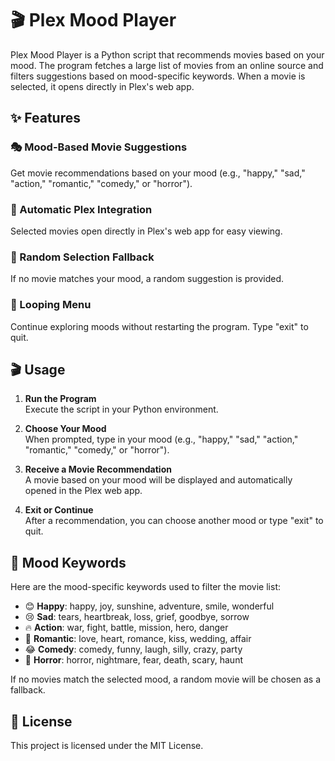 # 🎬 Plex Mood Player

Plex Mood Player is a Python script that recommends movies based on your mood. The program fetches a large list of movies from an online source and filters suggestions based on mood-specific keywords. When a movie is selected, it opens directly in Plex's web app.

## ✨ Features

### 🎭 Mood-Based Movie Suggestions
Get movie recommendations based on your mood (e.g., "happy," "sad," "action," "romantic," "comedy," or "horror").

### 🔗 Automatic Plex Integration
Selected movies open directly in Plex's web app for easy viewing.

### 🎲 Random Selection Fallback
If no movie matches your mood, a random suggestion is provided.

### 🔄 Looping Menu
Continue exploring moods without restarting the program. Type "exit" to quit.

## 🎬 Usage

1. **Run the Program**  
   Execute the script in your Python environment.

2. **Choose Your Mood**  
   When prompted, type in your mood (e.g., "happy," "sad," "action," "romantic," "comedy," or "horror").

3. **Receive a Movie Recommendation**  
   A movie based on your mood will be displayed and automatically opened in the Plex web app.

4. **Exit or Continue**  
   After a recommendation, you can choose another mood or type "exit" to quit.

## 🌈 Mood Keywords

Here are the mood-specific keywords used to filter the movie list:

- 😊 **Happy**: happy, joy, sunshine, adventure, smile, wonderful
- 😢 **Sad**: tears, heartbreak, loss, grief, goodbye, sorrow
- 🔥 **Action**: war, fight, battle, mission, hero, danger
- 💖 **Romantic**: love, heart, romance, kiss, wedding, affair
- 😂 **Comedy**: comedy, funny, laugh, silly, crazy, party
- 👻 **Horror**: horror, nightmare, fear, death, scary, haunt

If no movies match the selected mood, a random movie will be chosen as a fallback.

## 📜 License

This project is licensed under the MIT License.
